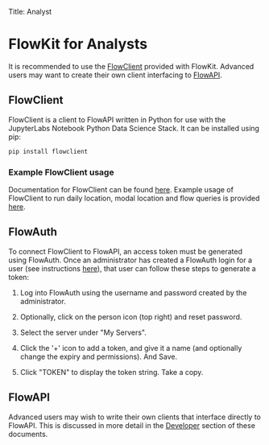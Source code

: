 Title: Analyst

# FlowKit for Analysts

It is recommended to use the [FlowClient](#flowclient) provided with FlowKit. Advanced users may want to create their own client interfacing to [FlowAPI](#flowapi).

<a name="flowclient">

## FlowClient

FlowClient is a client to FlowAPI written in Python for use with the JupyterLabs Notebook Python Data Science Stack. It can be installed using pip:

```bash
pip install flowclient
```

### Example FlowClient usage

Documentation for FlowClient can be found [here](../Components/FlowClient/). Example usage of FlowClient to run daily location, modal location and flow queries is provided [here](./example_usage/).

<a name="flowauth">

## FlowAuth

To connect FlowClient to FlowAPI, an access token must be generated using FlowAuth. Once an administrator has created a FlowAuth login for a user (see instructions [here](../install.md#granting-user-permissions-in-flowauth)), that user can follow these steps to generate a token:

1. Log into FlowAuth using the username and password created by the administrator.

2. Optionally, click on the person icon (top right) and reset password.

3. Select the server under "My Servers".

4. Click the '+' icon to add a token, and give it a name (and optionally change the expiry and permissions). And Save.

5. Click "TOKEN" to display the token string. Take a copy.

<a name="flowapi">

## FlowAPI

Advanced users may wish to write their own clients that interface directly to FlowAPI. This is discussed in more detail in the [Developer](../developer.md) section of these documents.
